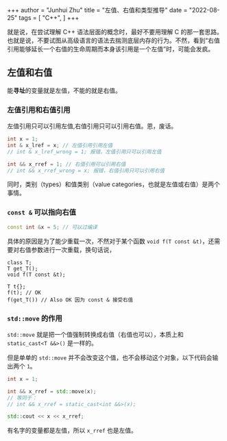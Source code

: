 +++
author = "Junhui Zhu"
title = "左值、右值和类型推导"
date = "2022-08-25"
tags = [
    "C++",
]
+++

就是说，在尝试理解 C++ 语法层面的概念时，最好不要用理解 C 的那一套思路。也就是说，不要试图从高级语言的语法去揣测底层内存的行为。不然，看到“右值引用能够延长一个右值的生命周期而本身该引用是一个左值”时，可能会发疯。

<!--more-->

## 左值和右值

能**寻址**的变量就是左值，不能的就是右值。

### 左值引用和右值引用

左值引用只可以引用左值,右值引用只可以引用右值。恩，废话。

```C++
int x = 1;
int & x_lref = x; // 左值引用引用左值
// int & x_lref_wrong = 1; 报错，左值引用只可以引用左值

int && x_rref = 1; // 右值引用可以引用右值
// int && x_rref_wrong = x; 报错，右值引用只可以引用右值
```

同时，类别（types）和值类别（value categories，也就是左值或右值）是两个事情。

### `const &` 可以指向右值

```C++
const int &x = 5; // 可以过编译
```

具体的原因是为了能少重载一次，不然对于某个函数 `void f(T const &t)`，还需要对右值参数进行一次重载，换句话说，

```
class T;
T get_T();
void f(T const &t);

T t{};
f(t); // OK
f(get_T()) // Also OK 因为 const & 接受右值
```
### `std::move` 的作用

`std::move` 就是把一个值强制转换成右值（右值也可以），本质上和 `static_cast<T &&>()` 是一样的。

但是单单的 `std::move` 并不会改变这个值，也不会移动这个对象，以下代码会输出两个 `1`。

```c++
int x = 1;

int && x_rref = std::move(x);
// 等同于：
// int && x_rref = static_cast<int &&>(x);

std::cout << x << x_rref;
```

有名字的变量都是左值，所以 `x_rref` 也是左值。

